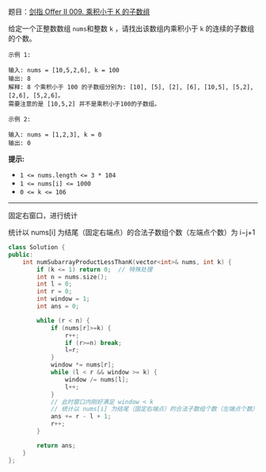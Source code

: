 题目：[剑指 Offer II 009. 乘积小于 K 的子数组](https://leetcode.cn/problems/ZVAVXX/)

给定一个正整数数组 `nums`和整数 `k` ，请找出该数组内乘积小于 `k` 的连续的子数组的个数。

```
示例 1:

输入: nums = [10,5,2,6], k = 100
输出: 8
解释: 8 个乘积小于 100 的子数组分别为: [10], [5], [2], [6], [10,5], [5,2], [2,6], [5,2,6]。
需要注意的是 [10,5,2] 并不是乘积小于100的子数组。

示例 2:

输入: nums = [1,2,3], k = 0
输出: 0
```

**提示:** 

- `1 <= nums.length <= 3 * 104`
- `1 <= nums[i] <= 1000`
- `0 <= k <= 106`

---

固定右窗口，进行统计

统计以 nums[i] 为结尾（固定右端点）的合法子数组个数（左端点个数）为 i−j+1

```cpp
class Solution {
public:
    int numSubarrayProductLessThanK(vector<int>& nums, int k) {
        if (k <= 1) return 0;  // 特殊处理
        int n = nums.size();
        int l = 0;
        int r = 0;
        int window = 1;
        int ans = 0;

        while (r < n) {
            if (nums[r]>=k) {
                r++;
                if (r>=n) break;
                l=r;
            }
            window *= nums[r];
            while (l < r && window >= k) {
                window /= nums[l];
                l++;
            }
            // 此时窗口内刚好满足 window < k
            // 统计以 nums[i] 为结尾（固定右端点）的合法子数组个数（左端点个数）为 i−j+1
            ans += r - l + 1;
            r++;
        }

        return ans;
    }
};
```

